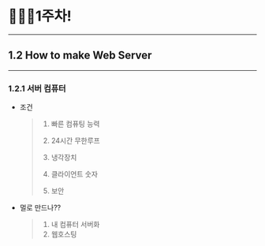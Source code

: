 # 👨🏽‍💻1주차!

***

## 1.2 How to make Web Server

***

### 1.2.1 서버 컴퓨터

* 조건

  >1. 빠른 컴퓨팅 능력
  >
  >2. 24시간 무한루프
  >3. 냉각장치
  >4. 클라이언트 숫자
  >5. 보안

* 멀로 만드나??

  >
  >
  >1. 내 컴퓨터 서버화
  >2. 웹호스팅

 